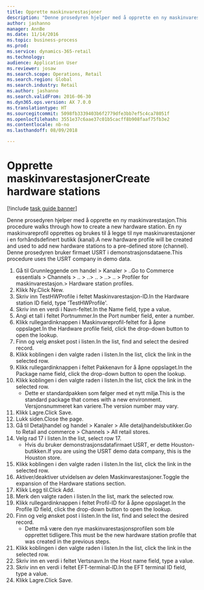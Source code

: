 ```yaml
--- 
title: Opprette maskinvarestasjoner
description: "Denne prosedyren hjelper med å opprette en ny maskinvarestasjon."
author: jashanno
manager: AnnBe
ms.date: 11/14/2016
ms.topic: business-process
ms.prod: 
ms.service: dynamics-365-retail
ms.technology: 
audience: Application User
ms.reviewer: josaw
ms.search.scope: Operations, Retail
ms.search.region: Global
ms.search.industry: Retail
ms.author: jashanno
ms.search.validFrom: 2016-06-30
ms.dyn365.ops.version: AX 7.0.0
ms.translationtype: HT
ms.sourcegitcommit: 5098fb3339403b6f2779dfe3bb7ef5c4ca78051f
ms.openlocfilehash: 3551e37c6aae37c01b5cacff8b908faaf75fb3e2
ms.contentlocale: nb-no
ms.lasthandoff: 08/09/2018

---
```

# <a name="create-hardware-stations"></a><span data-ttu-id="b844b-103">Opprette maskinvarestasjoner</span><span class="sxs-lookup"><span data-stu-id="b844b-103">Create hardware stations</span></span>

[!include [task guide banner](../includes/task-guide-banner.md)]

<span data-ttu-id="b844b-104">Denne prosedyren hjelper med å opprette en ny maskinvarestasjon.</span><span class="sxs-lookup"><span data-stu-id="b844b-104">This procedure walks through how to create a new hardware station.</span></span> <span data-ttu-id="b844b-105">En ny maskinvareprofil opprettes og brukes til å legge til nye maskinvarestasjoner i en forhåndsdefinert butikk (kanal).</span><span class="sxs-lookup"><span data-stu-id="b844b-105">A new hardware profile will be created and used to add new hardware stations to a pre-defined store (channel).</span></span> <span data-ttu-id="b844b-106">Denne prosedyren bruker firmaet USRT i demonstrasjonsdataene.</span><span class="sxs-lookup"><span data-stu-id="b844b-106">This procedure uses the USRT company in demo data.</span></span>

1. <span data-ttu-id="b844b-107">Gå til Grunnleggende om handel > Kanaler > ..</span><span class="sxs-lookup"><span data-stu-id="b844b-107">Go to Commerce essentials > Channels > ..</span></span> <span data-ttu-id="b844b-108">> ..</span><span class="sxs-lookup"><span data-stu-id="b844b-108">> ..</span></span> <span data-ttu-id="b844b-109">> ..</span><span class="sxs-lookup"><span data-stu-id="b844b-109">> ..</span></span> <span data-ttu-id="b844b-110">> Profiler for maskinvarestasjon.</span><span class="sxs-lookup"><span data-stu-id="b844b-110">> Hardware station profiles.</span></span>
2. <span data-ttu-id="b844b-111">Klikk Ny.</span><span class="sxs-lookup"><span data-stu-id="b844b-111">Click New.</span></span>
3. <span data-ttu-id="b844b-112">Skriv inn TestHWProfile i feltet Maskinvarestasjon-ID.</span><span class="sxs-lookup"><span data-stu-id="b844b-112">In the Hardware station ID field, type 'TestHWProfile'.</span></span>
4. <span data-ttu-id="b844b-113">Skriv inn en verdi i Navn-feltet.</span><span class="sxs-lookup"><span data-stu-id="b844b-113">In the Name field, type a value.</span></span>
5. <span data-ttu-id="b844b-114">Angi et tall i feltet Portnummer.</span><span class="sxs-lookup"><span data-stu-id="b844b-114">In the Port number field, enter a number.</span></span>
6. <span data-ttu-id="b844b-115">Klikk rullegardinknappen i Maskinvareprofil-feltet for å åpne oppslaget.</span><span class="sxs-lookup"><span data-stu-id="b844b-115">In the Hardware profile field, click the drop-down button to open the lookup.</span></span>
7. <span data-ttu-id="b844b-116">Finn og velg ønsket post i listen.</span><span class="sxs-lookup"><span data-stu-id="b844b-116">In the list, find and select the desired record.</span></span>
8. <span data-ttu-id="b844b-117">Klikk koblingen i den valgte raden i listen.</span><span class="sxs-lookup"><span data-stu-id="b844b-117">In the list, click the link in the selected row.</span></span>
9. <span data-ttu-id="b844b-118">Klikk rullegardinknappen i feltet Pakkenavn for å åpne oppslaget.</span><span class="sxs-lookup"><span data-stu-id="b844b-118">In the Package name field, click the drop-down button to open the lookup.</span></span>
10. <span data-ttu-id="b844b-119">Klikk koblingen i den valgte raden i listen.</span><span class="sxs-lookup"><span data-stu-id="b844b-119">In the list, click the link in the selected row.</span></span>
    * <span data-ttu-id="b844b-120">Dette er standardpakken som følger med et nytt miljø.</span><span class="sxs-lookup"><span data-stu-id="b844b-120">This is the standard package that comes with a new environment.</span></span> <span data-ttu-id="b844b-121">Versjonsnummeret kan variere.</span><span class="sxs-lookup"><span data-stu-id="b844b-121">The version number may vary.</span></span>  
11. <span data-ttu-id="b844b-122">Klikk Lagre.</span><span class="sxs-lookup"><span data-stu-id="b844b-122">Click Save.</span></span>
12. <span data-ttu-id="b844b-123">Lukk siden.</span><span class="sxs-lookup"><span data-stu-id="b844b-123">Close the page.</span></span>
13. <span data-ttu-id="b844b-124">Gå til Detaljhandel og handel > Kanaler > Alle detaljhandelsbutikker.</span><span class="sxs-lookup"><span data-stu-id="b844b-124">Go to Retail and commerce > Channels > All retail stores.</span></span>
14. <span data-ttu-id="b844b-125">Velg rad 17 i listen.</span><span class="sxs-lookup"><span data-stu-id="b844b-125">In the list, select row 17.</span></span>
    * <span data-ttu-id="b844b-126">Hvis du bruker demonstrasjonsdatafirmaet USRT, er dette Houston-butikken.</span><span class="sxs-lookup"><span data-stu-id="b844b-126">If you are using the USRT demo data company, this is the Houston store.</span></span>  
15. <span data-ttu-id="b844b-127">Klikk koblingen i den valgte raden i listen.</span><span class="sxs-lookup"><span data-stu-id="b844b-127">In the list, click the link in the selected row.</span></span>
16. <span data-ttu-id="b844b-128">Aktiver/deaktiver utvidelsen av delen Maskinvarestasjoner.</span><span class="sxs-lookup"><span data-stu-id="b844b-128">Toggle the expansion of the Hardware stations section.</span></span>
17. <span data-ttu-id="b844b-129">Klikk Legg til.</span><span class="sxs-lookup"><span data-stu-id="b844b-129">Click Add.</span></span>
18. <span data-ttu-id="b844b-130">Merk den valgte raden i listen.</span><span class="sxs-lookup"><span data-stu-id="b844b-130">In the list, mark the selected row.</span></span>
19. <span data-ttu-id="b844b-131">Klikk rullegardinknappen i feltet Profil-ID for å åpne oppslaget.</span><span class="sxs-lookup"><span data-stu-id="b844b-131">In the Profile ID field, click the drop-down button to open the lookup.</span></span>
20. <span data-ttu-id="b844b-132">Finn og velg ønsket post i listen.</span><span class="sxs-lookup"><span data-stu-id="b844b-132">In the list, find and select the desired record.</span></span>
    * <span data-ttu-id="b844b-133">Dette må være den nye maskinvarestasjonsprofilen som ble opprettet tidligere.</span><span class="sxs-lookup"><span data-stu-id="b844b-133">This must be the new hardware station profile that was created in the previous steps.</span></span>  
21. <span data-ttu-id="b844b-134">Klikk koblingen i den valgte raden i listen.</span><span class="sxs-lookup"><span data-stu-id="b844b-134">In the list, click the link in the selected row.</span></span>
22. <span data-ttu-id="b844b-135">Skriv inn en verdi i feltet Vertsnavn.</span><span class="sxs-lookup"><span data-stu-id="b844b-135">In the Host name field, type a value.</span></span>
23. <span data-ttu-id="b844b-136">Skriv inn en verdi i feltet EFT-terminal-ID.</span><span class="sxs-lookup"><span data-stu-id="b844b-136">In the EFT terminal ID field, type a value.</span></span>
24. <span data-ttu-id="b844b-137">Klikk Lagre.</span><span class="sxs-lookup"><span data-stu-id="b844b-137">Click Save.</span></span>


